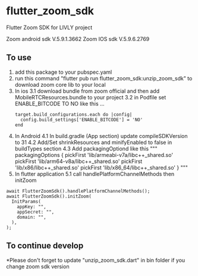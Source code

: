 # flutter_zoom_sdk
Flutter Zoom SDK for LIVLY project

Zoom android sdk V.5.9.1.3662
Zoom IOS sdk V.5.9.6.2769

## To use
1. add this package to your pubspec.yaml
2. run this command "flutter pub run flutter_zoom_sdk:unzip_zoom_sdk" to download zoom core lib to your local 
3. In ios 
  3.1 download bundle from zoom official and then add MobileRTCResources.bundle to your project
  3.2 in Podfile set ENABLE_BITCODE TO NO like this ... 
    ```
    target.build_configurations.each do |config|
      config.build_settings['ENABLE_BITCODE'] = 'NO'
    end
    
    ```
4. In Android
  4.1 In build.gradle (App section) update compileSDKVersion to 31
  4.2 Add/Set shrinkResources and minifyEnabled to false in buildTypes section
  4.3 Add packagingOptiond like this
    """
    packagingOptions {
        pickFirst 'lib/armeabi-v7a/libc++_shared.so'
        pickFirst 'lib/arm64-v8a/libc++_shared.so'
        pickFirst 'lib/x86/libc++_shared.so'
        pickFirst 'lib/x86_64/libc++_shared.so'
    }
    """
5. In flutter application
  5.1 call handlePlatformChannelMethods then initZoom
  ```
  await FlutterZoomSdk().handlePlatformChannelMethods();
  await FlutterZoomSdk().initZoom(
    InitParams(
      appKey: "",
      appSecret: "",
      domain: "",
    ),
  );
 
  ```

## To continue develop
*Please don't forget to update "unzip_zoom_sdk.dart" in bin folder if you change zoom sdk version

